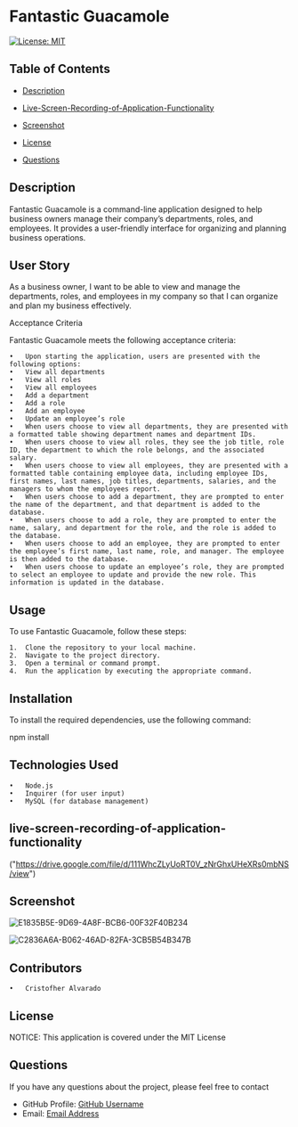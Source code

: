 # Fantastic Guacamole


[![License: MIT](https://img.shields.io/badge/License-MIT-blue.svg)](https://opensource.org/licenses/MIT)

## Table of Contents

 * [Description](#description)

 * [Live-Screen-Recording-of-Application-Functionality](#live-screen-recording-of-application-functionality)

 * [Screenshot](#screenshot)

 * [License](#license)

 * [Questions](#questions)

## Description

Fantastic Guacamole is a command-line application designed to help business owners manage their company’s departments, roles, and employees. It provides a user-friendly interface for organizing and planning business operations.

## User Story

As a business owner, I want to be able to view and manage the departments, roles, and employees in my company so that I can organize and plan my business effectively.

Acceptance Criteria

Fantastic Guacamole meets the following acceptance criteria:

	•	Upon starting the application, users are presented with the following options:
	•	View all departments
	•	View all roles
	•	View all employees
	•	Add a department
	•	Add a role
	•	Add an employee
	•	Update an employee’s role
	•	When users choose to view all departments, they are presented with a formatted table showing department names and department IDs.
	•	When users choose to view all roles, they see the job title, role ID, the department to which the role belongs, and the associated salary.
	•	When users choose to view all employees, they are presented with a formatted table containing employee data, including employee IDs, first names, last names, job titles, departments, salaries, and the managers to whom the employees report.
	•	When users choose to add a department, they are prompted to enter the name of the department, and that department is added to the database.
	•	When users choose to add a role, they are prompted to enter the name, salary, and department for the role, and the role is added to the database.
	•	When users choose to add an employee, they are prompted to enter the employee’s first name, last name, role, and manager. The employee is then added to the database.
	•	When users choose to update an employee’s role, they are prompted to select an employee to update and provide the new role. This information is updated in the database.

## Usage

To use Fantastic Guacamole, follow these steps:

	1.	Clone the repository to your local machine.
	2.	Navigate to the project directory.
	3.	Open a terminal or command prompt.
	4.	Run the application by executing the appropriate command.

## Installation

To install the required dependencies, use the following command:

npm install

## Technologies Used

	•	Node.js
	•	Inquirer (for user input)
	•	MySQL (for database management)

## live-screen-recording-of-application-functionality
("https://drive.google.com/file/d/111WhcZLyUoRT0V_zNrGhxUHeXRs0mbNS/view")


## Screenshot
![E1835B5E-9D69-4A8F-BCB6-00F32F40B234](https://github.com/Kingwizard96/new-rep-sample/assets/132643725/45c0e209-a195-41e3-9aac-db3eed3c616b)




![C2836A6A-B062-46AD-82FA-3CB5B54B347B](https://github.com/Kingwizard96/new-rep-sample/assets/132643725/8a21580c-f0f4-4ec7-8d74-65efed455182)



## Contributors

	•	Cristofher Alvarado

## License

NOTICE: This application is covered under the MIT License

## Questions

If you have any questions about the project, please feel free to contact 

- GitHub Profile: [GitHub Username](https://github.com/kingwizard96)
- Email: [Email Address](mailto:calvarado1996@gmail.com)
